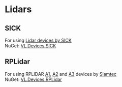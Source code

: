 # Lidars 

## SICK
For using [Lidar devices by SICK](https://www.sick.com/de/en/catalog/products/lidar-and-radar-sensors/c/g576776)  
NuGet: [VL.Devices.SICK](https://www.nuget.org/packages/VL.Devices.SICK)

## RPLidar
For using RPLIDAR [A1](https://www.slamtec.com/en/Lidar/A1), [A2](https://www.slamtec.com/en/Lidar/A2) and [A3](https://www.slamtec.com/en/Lidar/A3) devices by [Slamtec](http://slamtec.com)   
NuGet: [VL.Devices.RPLidar](https://www.nuget.org/packages/VL.Devices.RPLidar)
